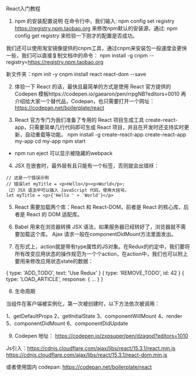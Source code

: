 React入门教程

1. npm 的安装配置说明
在命令行中，我们输入:
npm config set registry https://registry.npm.taobao.org
来修改npm默认的安装源，通过:
npm config get registry
来检验一下刚才的配置是否成功。

我们还可以使用淘宝镜像提供的cnpm工具，通过cnpm来安装包一般速度会更快一些，我们可以直接复制文档中的命令：
npm install -g cnpm --registry=https://registry.npm.taobao.org

新文件夹：npm init -y 
cnpm install react react-dom --save

2. 体验一下 React 的话，最快且最简单的方式是使用 React 官方提供的 Codepen 模板https://codepen.io/gaearon/pen/rrpgNB?editors=0010
再介绍给大家一个替代品，Codepan，也只需要打开一个网址：
https://codepan.net/boilerplate/react

3. React 官方专门为我们准备了专用的 React 项目生成工具 create-react-app，只需要简单几行代码即可生成 React 项目，并且在开发时还支持实时更新，自动重载等功能。
npm install -g create-react-app
create-react-app my-app
cd my-app
npm start

- npm run eject 可以显示被隐藏的webpack

4. JSX 在嵌套时，最外层有且只能有一个标签，否则就会出错袄：
```
// 这是一个错误示例
// 错误let myTitle = <p>Hello</p><p>World</p>;
（2）JSX 语法中可以插入 JavaScript 代码，使用大括号。
let myTitle = <p>{'Hello ' + 'World'}</p>
```

5. React 需要加载两个库：React 和 React-DOM，前者是 React 的核心库，后者是 React 的 DOM 适配库。

6. Babel 用来在浏览器转换 JSX 语法，如果服务器已经转好了，浏览器就不需要加载这个库。
Ajax 请求一般在componentDidMount方法里面发出。

7. 在形式上，action就是带有type属性的JS对象。在Redux的约定中，我们要将所有改变应用状态的操作规范为一个个action，在action中，我们也可以附上要用来修改应用状态state的数据：

{ type: 'ADD_TODO', text: 'Use Redux' }
{ type: 'REMOVE_TODO', id: 42 }
{ type: 'LOAD_ARTICLE', response: { ... } }

8. 生命周期

当组件在客户端被实例化，第一次被创建时，以下方法依次被调用：

1、getDefaultProps
2、getInitialState
3、componentWillMount
4、render
5、componentDidMount
6、componentDidUpdate

9. Codepen 地址：
https://codepen.io/zxpsuper/pen/dzagod?editors=1010

Js引入：https://cdnjs.cloudflare.com/ajax/libs/react/15.3.1/react.min.js
https://cdnjs.cloudflare.com/ajax/libs/react/15.3.1/react-dom.min.js

或者使用国内 codepan: https://codepan.net/boilerplate/react
